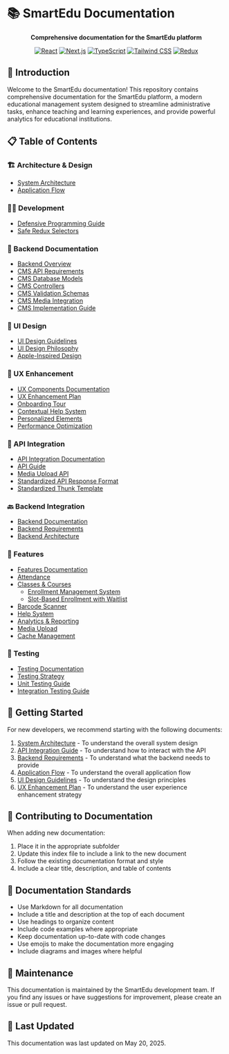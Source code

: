 # 📚 SmartEdu Documentation

<div align="center">

**Comprehensive documentation for the SmartEdu platform**

[![React](https://img.shields.io/badge/React-18-blue.svg)](https://reactjs.org/)
[![Next.js](https://img.shields.io/badge/Next.js-14-black.svg)](https://nextjs.org/)
[![TypeScript](https://img.shields.io/badge/TypeScript-5-blue.svg)](https://www.typescriptlang.org/)
[![Tailwind CSS](https://img.shields.io/badge/Tailwind-3-38B2AC.svg)](https://tailwindcss.com/)
[![Redux](https://img.shields.io/badge/Redux-4-764ABC.svg)](https://redux.js.org/)

</div>

## 🌟 Introduction

Welcome to the SmartEdu documentation! This repository contains comprehensive documentation for the SmartEdu platform, a modern educational management system designed to streamline administrative tasks, enhance teaching and learning experiences, and provide powerful analytics for educational institutions.

## 📋 Table of Contents

### 🏗️ Architecture & Design
- [System Architecture](./architecture/README.md)
- [Application Flow](./architecture/flow.md)

### 👨‍💻 Development
- [Defensive Programming Guide](./development/defensive-programming-comprehensive-guide.md)
- [Safe Redux Selectors](./development/safe-redux-selectors.md)

### 🔧 Backend Documentation
- [Backend Overview](./backend/README.md)
- [CMS API Requirements](./backend/cms-api-requirements.md)
- [CMS Database Models](./backend/cms-database-models.md)
- [CMS Controllers](./backend/cms-controllers.md)
- [CMS Validation Schemas](./backend/cms-validation-schemas.md)
- [CMS Media Integration](./backend/cms-media-integration.md)
- [CMS Implementation Guide](./backend/cms-implementation-guide.md)

### 🎨 UI Design
- [UI Design Guidelines](./ui/README.md)
- [UI Design Philosophy](./ui/ui-design-philosophy.md)
- [Apple-Inspired Design](./ui/apple-inspired-design.md)

### 🧠 UX Enhancement
- [UX Components Documentation](./ux-components/README.md)
- [UX Enhancement Plan](./ux-enhancement-plan.md)
- [Onboarding Tour](./ux-components/onboarding-tour.md)
- [Contextual Help System](./ux-components/contextual-help.md)
- [Personalized Elements](./ux-components/personalized-elements.md)
- [Performance Optimization](./ux-components/performance-optimization.md)

### 🔌 API Integration
- [API Integration Documentation](./api-integration/README.md)
- [API Guide](./api-integration/ApiGuide.md)
- [Media Upload API](./api-integration/media-upload-api.md)
- [Standardized API Response Format](./api-integration/standardized-api-response-format.md)
- [Standardized Thunk Template](./api-integration/standardized-thunk-template.md)

### 🔙 Backend Integration
- [Backend Documentation](./backend/README.md)
- [Backend Requirements](./backend/backend-requirements.md)
- [Backend Architecture](./backend/backend.md)

### 📱 Features
- [Features Documentation](./features/README.md)
- [Attendance](./features/attendance/README.md)
- [Classes & Courses](./features/classes/README.md)
  - [Enrollment Management System](./features/classes/Enrollment.md)
  - [Slot-Based Enrollment with Waitlist](./features/classes/SlotBasedEnrollment.md)
- [Barcode Scanner](./features/barcode/README.md)
- [Help System](./features/help/README.md)
- [Analytics & Reporting](./features/analytics/README.md)
- [Media Upload](./features/media-upload/README.md)
- [Cache Management](./features/cache-management/solution.md)

### 🧪 Testing
- [Testing Documentation](./testing/README.md)
- [Testing Strategy](./testing/testing-strategy.md)
- [Unit Testing Guide](./testing/unit-testing-guide.md)
- [Integration Testing Guide](./testing/integration-testing-guide.md)

## 🚀 Getting Started

For new developers, we recommend starting with the following documents:

1. [System Architecture](./architecture/system-architecture.md) - To understand the overall system design
2. [API Integration Guide](./api-integration/ApiGuide.md) - To understand how to interact with the API
3. [Backend Requirements](./backend/backend-requirements.md) - To understand what the backend needs to provide
4. [Application Flow](./architecture/flow.md) - To understand the overall application flow
5. [UI Design Guidelines](./ui/apple-inspired-design.md) - To understand the design principles
6. [UX Enhancement Plan](./ux-enhancement-plan.md) - To understand the user experience enhancement strategy

## 👥 Contributing to Documentation

When adding new documentation:

1. Place it in the appropriate subfolder
2. Update this index file to include a link to the new document
3. Follow the existing documentation format and style
4. Include a clear title, description, and table of contents

## 📝 Documentation Standards

- Use Markdown for all documentation
- Include a title and description at the top of each document
- Use headings to organize content
- Include code examples where appropriate
- Keep documentation up-to-date with code changes
- Use emojis to make the documentation more engaging
- Include diagrams and images where helpful

## 🔄 Maintenance

This documentation is maintained by the SmartEdu development team. If you find any issues or have suggestions for improvement, please create an issue or pull request.

## 📅 Last Updated

This documentation was last updated on May 20, 2025.
